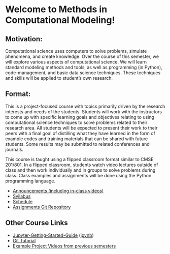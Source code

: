 # Welcome to Methods in Computational Modeling!

## Motivation: 
Computational science uses computers to solve problems, simulate phenomena, and create knowledge. Over the course of this semester, we will explore various aspects of computational science.  We will learn standard modeling methods and tools, as well as programming (in Python), code-management, and basic data science techniques. These techniques and skills will be applied to student’s own research. 
## Format: 
This is a project-focused course with topics primarily driven by the research interests and needs of the students. Students will work with the instructors to come up with specific learning goals and objectives relating to using computational science techniques to solve problems related to their research area. All students will be expected to present their work to their peers with a final goal of distilling what they have learned in the form of example codes and training materials that can be shared with future students. Some results may be submitted to related conferences and journals. 

This course is taught using a flipped classroom format similar to CMSE 201/801.  In a flipped classroom, students watch video lectures outside of class and then work individually and in groups to solve problems during class. Class examples and assignments will be done using the Python programming language.

- [Announcements (including in-class videos)](Announcements)
- [Syllabus](https://docs.google.com/document/d/e/2PACX-1vT9Wn11y0ECI_NAUl_2NA8V5jcD8dXKJkqUSWXjlawgqr2gU5hII3IsE0S8-CPd3W4xsWIlPAg2YW7D/pub)
- [Schedule](https://docs.google.com/spreadsheets/d/e/2PACX-1vQRAm1mqJPQs1YSLPT9_41ABtywSV2f3EWPon9szguL6wvWqWsqaIzqkuHkSk7sea8ZIcIgZmkKJvwu/pubhtml?gid=2142090757&single=true)
- [Assignments Git Repository](https://gitlab.msu.edu/cmse802-f20/cmse802-f20)


## Other Course Links

- [Jupyter-Getting-Started-Guide](0000--Jupyter-Getting-Started-Guide.html)  ([ipynb](0000--Jupyter-Getting-Started-Guide.ipynb))
- [Git Tutorial](0000-Getting-to-know-git.html)
- [Example Project Videos from previous semesters](./Example_Student_Videos)
